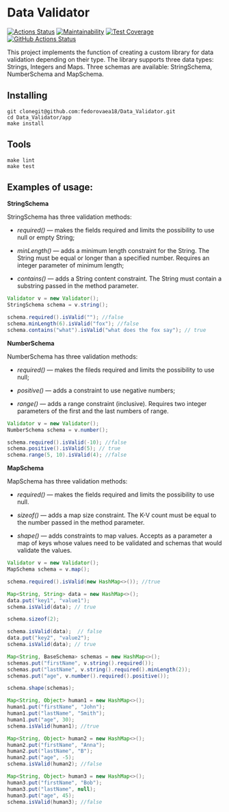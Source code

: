 # **Data Validator**
[![Actions Status](https://github.com/fedorovaea18/java-project-78/actions/workflows/hexlet-check.yml/badge.svg)](https://github.com/fedorovaea18/java-project-78/actions)
[![Maintainability](https://api.codeclimate.com/v1/badges/f98370da14866d304cd0/maintainability)](https://codeclimate.com/github/fedorovaea18/java-project-78/maintainability)
[![Test Coverage](https://api.codeclimate.com/v1/badges/f98370da14866d304cd0/test_coverage)](https://codeclimate.com/github/fedorovaea18/java-project-78/test_coverage)
[![GitHub Actions Status](https://github.com/fedorovaea18/java-project-78/actions/workflows/github-actions.yml/badge.svg)](https://github.com/fedorovaea18/java-project-78/actions)

This project implements the function of creating a custom library for data validation depending on their type. The library supports three data types: Strings, Integers and Maps. Three schemas are available: StringSchema, NumberSchema and MapSchema.

## **Installing**
```
git clonegit@github.com:fedorovaea18/Data_Validator.git
cd Data_Validator/app
make install
```

## **Tools**
```
make lint
make test
```

## **Examples of usage:**
**StringSchema**

StringSchema has three validation methods:

- _required()_ — makes the fields required and limits the possibility to use null or empty String;

- _minLength()_ — adds a minimum length constraint for the String. The String must be equal or longer than a specified number. Requires an integer parameter of minimum length;

- _contains()_ — adds a String content constraint. The String must contain a substring passed in the method parameter.

```java
Validator v = new Validator();
StringSchema schema = v.string();

schema.required().isValid(""); //false
schema.minLength(6).isValid("fox"); //false
schema.contains("what").isValid("what does the fox say"); // true
```
**NumberSchema**

NumberSchema has three validation methods:

- _required()_ — makes the fileds required and limits the possibility to use null;

- _positive()_ — adds a constraint to use negative numbers;

- _range()_ — adds a range constraint (inclusive). Requires two integer parameters of the first and the last numbers of range.

```java
Validator v = new Validator();
NumberSchema schema = v.number();

schema.required().isValid(-10); //false
schema.positive().isValid(5); // true
schema.range(5, 10).isValid(4); //false
```
**MapSchema**

MapSchema has three validation methods:

- _required()_ — makes the fields required and limits the possibility to use null.

- _sizeof()_ — adds a map size constraint. The K-V count must be equal to the number passed in the method parameter.

- _shape()_ — adds constraints to map values. Accepts as a parameter a map of keys whose values need to be validated and schemas that would validate the values.

```java
Validator v = new Validator();
MapSchema schema = v.map();

schema.required().isValid(new HashMap<>()); //true

Map<String, String> data = new HashMap<>();
data.put("key1", "value1");
schema.isValid(data); // true

schema.sizeof(2);

schema.isValid(data);  // false
data.put("key2", "value2");
schema.isValid(data); // true

Map<String, BaseSchema> schemas = new HashMap<>();
schemas.put("firstName", v.string().required());
schemas.put("lastName", v.string().required().minLength(2));
schemas.put("age", v.number().required().positive());

schema.shape(schemas);

Map<String, Object> human1 = new HashMap<>();
human1.put("firstName", "John");
human1.put("lastName", "Smith");
human1.put("age", 30);
schema.isValid(human1); //true

Map<String, Object> human2 = new HashMap<>();
human2.put("firstName", "Anna");
human2.put("lastName", "B");
human2.put("age", -5);
schema.isValid(human2); //false

Map<String, Object> human3 = new HashMap<>();
human3.put("firstName", "Bob");
human3.put("lastName", null);
human3.put("age", 45);
schema.isValid(human3); //false
```
